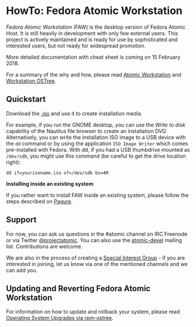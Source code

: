 HowTo: Fedora Atomic Workstation
================================
*Fedora Atomic Workstation* (FAW) is the desktop version of Fedora Atomic Host. It is still heavily in development with only few external users. This project is actively maintained and is ready for use by sophisticated and interested users, but not ready for widespread promotion.

More detailed documentation with cheat sheet is coming on 15 February 2018.

For a summary of the why and how, please read [Atomic Workstation](https://fedoraproject.org/wiki/Workstation/AtomicWorkstation) and [Workstation OSTree](https://fedoraproject.org/wiki/Changes/WorkstationOstree).

## Quickstart

Download the [.iso](https://download.fedoraproject.org/pub/fedora/linux/releases/27/WorkstationOstree/x86_64/iso/) and use it to create installation media.

For example, if you run the GNOME desktop, you can use the *Write to disk* capability of the Nautilus file browser to create an installation DVD. Alternatively, you can write the installation ISO image to a USB device with the `dd` command or by using the application `ISO Image Writer` which comes pre-installed with Fedora. With dd, if you had a USB thumbdrive mounted as `/dev/sdb`, you might use this command (be careful to get the drive location right):

```
dd if=yourisoname.iso of=/dev/sdb bs=4M
```

**Installing inside an existing system**

If you rather want to install FAW inside an existing system, please follow the steps described on [Pagure](https://pagure.io/workstation-ostree-config/blob/master/f/README-install-inside.md).

## Support

For now, you can ask us questions in the #atomic channel on IRC Freenode or via Twitter [@projectatomic](https://twitter.com/projectatomic). You can also use the [atomic-devel](https://lists.projectatomic.io/mailman/listinfo/atomic-devel) mailing list. Contributions are welcome.

We are also in the process of creating a [Special Interest Group](https://fedoraproject.org/wiki/Workstation/AtomicWorkstation/SIG) - if you are interested in joining, let us know via one of the mentioned channels and we can add you.

## Updating and Reverting Fedora Atomic Workstation

For information on how to update and rollback your system, please read [Operating System Upgrades via rpm-ostree](http://www.projectatomic.io/docs/os-updates/).
